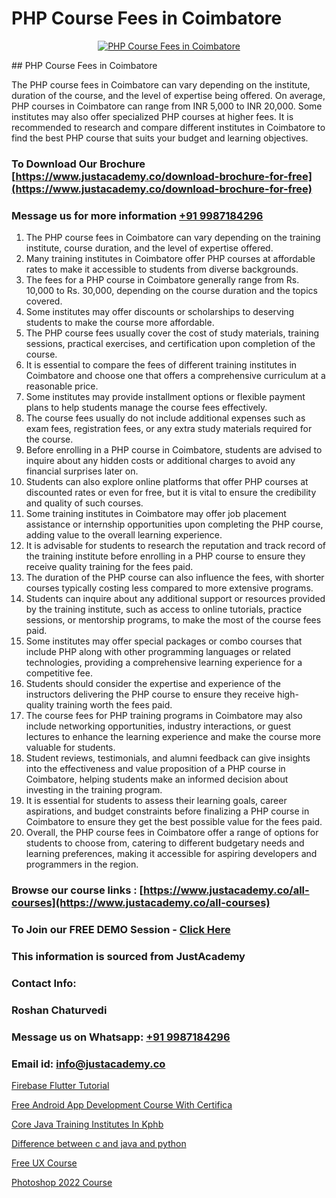 # PHP Course Fees in Coimbatore

<p align="center">
  <a href="https://justacademy.co/course-detail/php-training">
    <img src="https://justacademy.co/storage2/course_image/1676637155_course_image.webp" alt="PHP Course Fees in Coimbatore">
  </a>
</p>
## PHP Course Fees in Coimbatore

The PHP course fees in Coimbatore can vary depending on the institute, duration of the course, and the level of expertise being offered. On average, PHP courses in Coimbatore can range from INR 5,000 to INR 20,000. Some institutes may also offer specialized PHP courses at higher fees. It is recommended to research and compare different institutes in Coimbatore to find the best PHP course that suits your budget and learning objectives.
### To Download Our Brochure [https://www.justacademy.co/download-brochure-for-free](https://www.justacademy.co/download-brochure-for-free)
### Message us for more information [+91 9987184296](https://api.whatsapp.com/send?phone=919987184296)
1) The PHP course fees in Coimbatore can vary depending on the training institute, course duration, and the level of expertise offered.
2) Many training institutes in Coimbatore offer PHP courses at affordable rates to make it accessible to students from diverse backgrounds.
3) The fees for a PHP course in Coimbatore generally range from Rs. 10,000 to Rs. 30,000, depending on the course duration and the topics covered.
4) Some institutes may offer discounts or scholarships to deserving students to make the course more affordable.
5) The PHP course fees usually cover the cost of study materials, training sessions, practical exercises, and certification upon completion of the course.
6) It is essential to compare the fees of different training institutes in Coimbatore and choose one that offers a comprehensive curriculum at a reasonable price.
7) Some institutes may provide installment options or flexible payment plans to help students manage the course fees effectively.
8) The course fees usually do not include additional expenses such as exam fees, registration fees, or any extra study materials required for the course.
9) Before enrolling in a PHP course in Coimbatore, students are advised to inquire about any hidden costs or additional charges to avoid any financial surprises later on.
10) Students can also explore online platforms that offer PHP courses at discounted rates or even for free, but it is vital to ensure the credibility and quality of such courses.
11) Some training institutes in Coimbatore may offer job placement assistance or internship opportunities upon completing the PHP course, adding value to the overall learning experience.
12) It is advisable for students to research the reputation and track record of the training institute before enrolling in a PHP course to ensure they receive quality training for the fees paid.
13) The duration of the PHP course can also influence the fees, with shorter courses typically costing less compared to more extensive programs.
14) Students can inquire about any additional support or resources provided by the training institute, such as access to online tutorials, practice sessions, or mentorship programs, to make the most of the course fees paid.
15) Some institutes may offer special packages or combo courses that include PHP along with other programming languages or related technologies, providing a comprehensive learning experience for a competitive fee.
16) Students should consider the expertise and experience of the instructors delivering the PHP course to ensure they receive high-quality training worth the fees paid.
17) The course fees for PHP training programs in Coimbatore may also include networking opportunities, industry interactions, or guest lectures to enhance the learning experience and make the course more valuable for students.
18) Student reviews, testimonials, and alumni feedback can give insights into the effectiveness and value proposition of a PHP course in Coimbatore, helping students make an informed decision about investing in the training program.
19) It is essential for students to assess their learning goals, career aspirations, and budget constraints before finalizing a PHP course in Coimbatore to ensure they get the best possible value for the fees paid.
20) Overall, the PHP course fees in Coimbatore offer a range of options for students to choose from, catering to different budgetary needs and learning preferences, making it accessible for aspiring developers and programmers in the region.

### Browse our course links : [https://www.justacademy.co/all-courses](https://www.justacademy.co/all-courses) 
### To Join our FREE DEMO Session - [Click Here](https://www.justacademy.co/register-for-course-demo)


### This information is sourced from JustAcademy
### Contact Info:
### Roshan Chaturvedi
### Message us on Whatsapp: [+91 9987184296](https://api.whatsapp.com/send?phone=919987184296)
### Email id: [info@justacademy.co](mailto:info@justacademy.co)
                
[Firebase Flutter Tutorial](https://www.linkedin.com/pulse/firebase-flutter-tutorial-justacademy-delhi-it0mc/)

[Free Android App Development Course With Certifica](https://www.linkedin.com/pulse/free-android-app-development-course-certifica-justacademy-kolkata-d43uc/)

[Core Java Training Institutes In Kphb](https://medium.com/@negishivu99/core-java-training-institutes-in-kphb-581abbeb087e)

[Difference between c and java and python](https://medium.com/@mistersumit961/difference-between-c-and-java-and-python-4f9e4962fe58)

[Free UX Course](https://justacademyin.github.io/justacademy/free-ux-course)

[Photoshop 2022 Course](https://justacademyin.github.io/justacademy/photoshop-2022-course)

